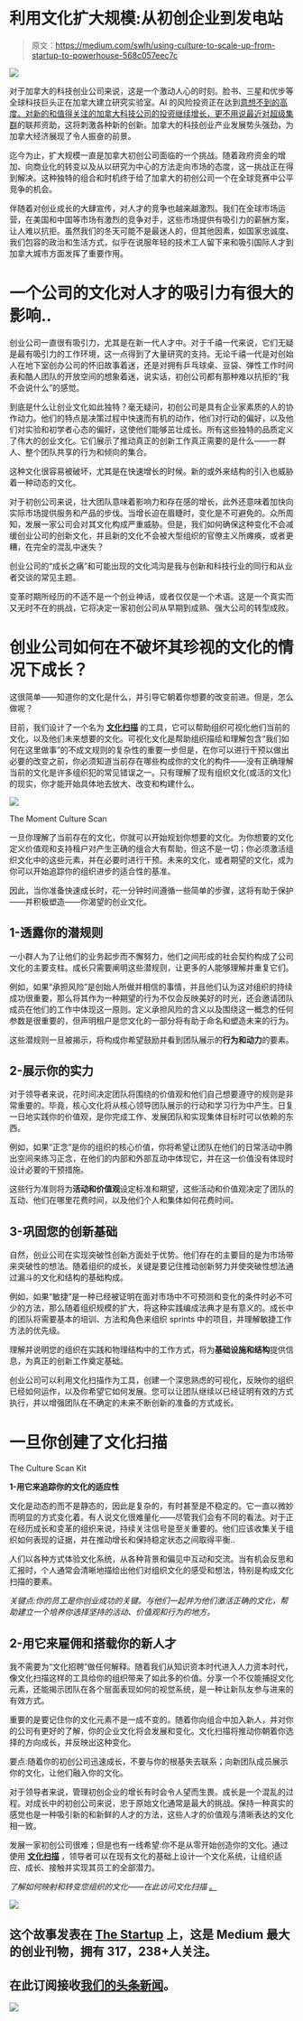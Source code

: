 # 利用文化扩大规模:从初创企业到发电站

> 原文：<https://medium.com/swlh/using-culture-to-scale-up-from-startup-to-powerhouse-568c057eec7c>

![](img/f5eb98d15a335a97b870c7df35add8a8.png)

对于加拿大的科技创业公司来说，这是一个激动人心的时刻。脸书、三星和优步等全球科技巨头正在加拿大建立研究实验室。AI 的风险投资正在达到[意想不到的高度。对新的和值得关注的加拿大科技公司的投资继续增长，更不用说最近](https://betakit.com/pwc-moneytree-report-canadian-tech-raised-3-3-billion-in-2017-as-ai-and-fintech-stayed-hot/)[对超级集群](http://www.ic.gc.ca/eic/site/093.nsf/eng/00008.html)的联邦资助，这将刺激各种新的创新。加拿大的科技创业产业发展势头强劲，为加拿大经济展现了令人振奋的前景。

迄今为止，扩大规模一直是加拿大初创公司面临的一个挑战。随着政府资金的增加、向商业化的转变以及从以研究为中心的方法走向市场的态度，这一挑战正在得到解决。这种独特的组合和时机终于给了加拿大的初创公司一个在全球竞赛中公平竞争的机会。

伴随着对创业成长的大肆宣传，对人才的竞争也越来越激烈。我们在全球市场运营，在美国和中国等市场有激烈的竞争对手，这些市场提供有吸引力的薪酬方案，让人难以抗拒。虽然我们的冬天可能不是最迷人的，但其他因素，如国家忠诚度、我们包容的政治和生活方式，似乎在说服年轻的技术工人留下来和吸引国际人才到加拿大城市方面发挥了重要作用。

# 一个公司的文化对人才的吸引力有很大的影响..

创业公司一直很有吸引力，尤其是在新一代人才中。对于千禧一代来说，它们无疑是最有吸引力的工作环境，这一点得到了大量研究的支持。无论千禧一代是对创始人在地下室创办公司的怀旧故事着迷，还是对拥有乒乓球桌、豆袋、弹性工作时间表和酷人团队的开放空间的想象着迷，说实话，初创公司都有那种难以抗拒的“我不会说什么”的感觉。

到底是什么让创业文化如此独特？毫无疑问，初创公司是具有企业家素质的人的协作动力。他们的特点是决策过程中快速而有机的动作，他们对行动的偏好，以及他们对实验和初学者心态的偏好，这使他们能够茁壮成长。所有这些独特的品质定义了伟大的创业文化。它们展示了推动真正的创新工作真正需要的是什么——一群人、整个团队共享的行为和倾向的集合。

这种文化很容易被破坏，尤其是在快速增长的时候。新的或外来结构的引入也威胁着一种动态的文化。

对于初创公司来说，壮大团队意味着影响力和存在感的增长，此外还意味着加快向实际市场提供服务和产品的步伐。当增长迫在眉睫时，变化是不可避免的。众所周知，发展一家公司会对其文化构成严重威胁。但是，我们如何确保这种变化不会减缓创业公司的创新文化，并且新的文化不会被大型组织的官僚主义所瘫痪，或者更糟，在完全的混乱中迷失？

创业公司的“成长之痛”和可能出现的文化鸿沟是我与创新和科技行业的同行和从业者交谈的常见主题。

变革时期所经历的不适不是一个创业神话，或者仅仅是一个术语。这是一个真实而又无时不在的挑战，它将决定一家初创公司从早期到成熟、强大公司的转型成败。

# 创业公司如何在不破坏其珍视的文化的情况下成长？

这很简单——知道你的文化是什么，并引导它朝着你想要的改变前进。但是，怎么做呢？

目前，我们设计了一个名为 [**文化扫描**](http://www.themoment.is/culture) 的工具，它可以帮助组织可视化他们当前的文化，以及他们未来想要的文化。可视化文化是帮助组织描绘和理解包含“我们如何在这里做事”的不成文规则的复杂性的重要一步但是，在你可以进行干预以做出必要的改变之前，你必须知道当前存在哪些构成你的文化的构件——没有正确理解当前的文化是许多组织犯的常见错误之一。只有理解了现有组织文化(或活的文化)的现实，你才能开始具体地去放大、改变和构建什么。

![](img/aee7553336efa84ea6be7edd6f6c4715.png)

The Moment Culture Scan

一旦你理解了当前存在的文化，你就可以开始规划你想要的文化。为你想要的文化定义价值观和支持租户对产生正确的组合大有帮助，但这不是一切；你必须激活组织文化中的这些元素，并在必要时进行干预。未来的文化，或者期望的文化，成为你可以开始追踪你的组织进步的适合性的基准。

因此，当你准备快速成长时，花一分钟时间遵循一些简单的步骤，这将有助于保护——并积极塑造——你渴望的创业文化。

## **1-透露你的潜规则**

一小群人为了让他们的业务起步而不懈努力，他们之间形成的社会契约构成了公司文化的主要支柱。成长只需要阐明这些潜规则，让更多的人能够理解并重复它们。

例如，如果“承担风险”是创始人所做并相信的事情，并且他们认为这对组织的持续成功很重要，那么将其作为一种期望的行为不仅会反映美好的时光，还会邀请团队成员在他们的工作中体现这一原则。定义承担风险的含义以及围绕这一概念的任何参数是很重要的，但声明租户是您文化的一部分将有助于命名和塑造未来的行为。

这些潜规则一旦被揭示，将构成你希望鼓励并看到团队展示的**行为和动力**的要素。

## **2-展示你的实力**

对于领导者来说，花时间决定团队将围绕的价值观和他们自己想要遵守的规则是非常重要的。毕竟，核心文化将从核心领导团队展示的行动和学习行为中产生。日复一日地实践你的价值观，是你完成工作、发展团队和实现集体目标时可以依赖的东西。

例如，如果“正念”是你的组织的核心价值，你将希望让团队在他们的日常活动中腾出空间来练习正念，在他们的内部和外部互动中体现它，并在这一价值没有体现时设计必要的干预措施。

这些行为准则将为**活动和价值观**设定标准和期望，这些活动和价值观决定了团队的互动、他们在哪里花费时间，以及他们个人和集体如何花费时间。

## **3-巩固您的创新基础**

自然，创业公司在实现突破性创新方面处于优势。他们存在的主要目的是为市场带来突破性的想法。随着组织的成长，关键是要记住推动创新努力并使突破性想法通过漏斗的文化和结构的基础构成。

例如，如果“敏捷”是一种已经被证明在面对市场中不可预测和变化的条件时必不可少的方法，那么随着组织规模的扩大，将这种实践编成法典才是有意义的。成长中的团队将需要基本的培训、方法和角色来组织 sprints 中的项目，并理解敏捷工作方法的优先级。

理解并说明您的组织在实践和物理结构中的工作方式，将为**基础设施和结构**提供信息，为真正的创新工作奠定基础。

创业公司可以利用文化扫描作为工具，创建一个深思熟虑的可视化，反映你的组织已经如何运作，以及你希望它如何发展。您可以让团队继续以已经证明有效的方式执行，并以增强团队在不确定的未来不断创新的准备的方式成长。

# 一旦你创建了文化扫描

The Culture Scan Kit

**1-用它来追踪你的文化的适应性**

文化是动态的而不是静态的，因此是复杂的，有时甚至是不稳定的。它一直以微妙而明显的方式变化着。有人说文化很难量化——尽管我们会有不同的看法。对于正在经历成长和变革的组织来说，持续关注信号是至关重要的。他们应该收集关于组织如何表现的证据，并在推动增长和保持稳定状态之间取得平衡..

人们以各种方式体验文化系统，从各种背景和偏见中互动和交流。当有机会反思和汇报时，个人通常会清晰地描绘出他们对组织文化的感受和想法，特别是构成文化扫描的要素。

*关键点:你的员工是你创业成功的关键。与他们一起并为他们激活正确的文化，帮助建立一个培养你选择坚持的活动、价值观和行为的地方。*

## 2-用它来雇佣和搭载你的新人才

我不需要为“文化招聘”做任何解释。随着我们从知识资本时代进入人力资本时代，像文化扫描这样的工具给你的组织带来了如此多的价值。分享一个不仅能捕捉文化元素，还能揭示团队在各个层面表现如何的视觉系统，是一种让新队友参与进来的有效方式。

重要的是要记住你的文化元素不是一成不变的。随着你向组合中加入新人，并对你的公司有更好的了解，你的企业文化将会发展和变化。文化扫描将推动你朝着你选择的方向成长，并反映出这种变化。

要点:随着你的初创公司迅速成长，不要与你的根基失去联系；向新团队成员展示你的文化，让他们融入你的文化。

对于领导者来说，管理初创企业的增长有时会令人望而生畏。成长是一个混乱的过程。对成长中的初创公司来说，忠于原始文化通常是最大的挑战。保持一种真实的感觉也是一种吸引新的和新鲜的人才的方法，这些人才的价值观与清晰表达的文化相一致。

发展一家初创公司很难；但是也有一线希望:你不是从零开始创造你的文化。通过使用 [**文化扫描**](http://info.themoment.is/innovationculture) ，领导者可以在现有文化的基础上设计一个文化系统，让组织适应、成长、接触并实现其员工的全部潜力。

*了解如何映射和转变您组织的文化——在此访问文化扫描* [*。*](http://info.themoment.is/innovationculture)

[![](img/308a8d84fb9b2fab43d66c117fcc4bb4.png)](https://medium.com/swlh)

## 这个故事发表在 [The Startup](https://medium.com/swlh) 上，这是 Medium 最大的创业刊物，拥有 317，238+人关注。

## 在此订阅接收[我们的头条新闻](http://growthsupply.com/the-startup-newsletter/)。

[![](img/b0164736ea17a63403e660de5dedf91a.png)](https://medium.com/swlh)